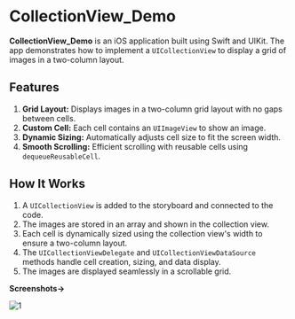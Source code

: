 # CollectionView_Demo

**CollectionView_Demo** is an iOS application built using Swift and UIKit. The app demonstrates how to implement a `UICollectionView` to display a grid of images in a two-column layout.

## Features
1. **Grid Layout:** Displays images in a two-column grid layout with no gaps between cells.
2. **Custom Cell:** Each cell contains an `UIImageView` to show an image.
3. **Dynamic Sizing:** Automatically adjusts cell size to fit the screen width.
4. **Smooth Scrolling:** Efficient scrolling with reusable cells using `dequeueReusableCell`.

## How It Works
1. A `UICollectionView` is added to the storyboard and connected to the code.
2. The images are stored in an array and shown in the collection view.
3. Each cell is dynamically sized using the collection view's width to ensure a two-column layout.
4. The `UICollectionViewDelegate` and `UICollectionViewDataSource` methods handle cell creation, sizing, and data display.
5. The images are displayed seamlessly in a scrollable grid.

**Screenshots->**

![1](https://github.com/user-attachments/assets/cf8a4ec3-60cc-430b-9e24-45d836104c8c)
